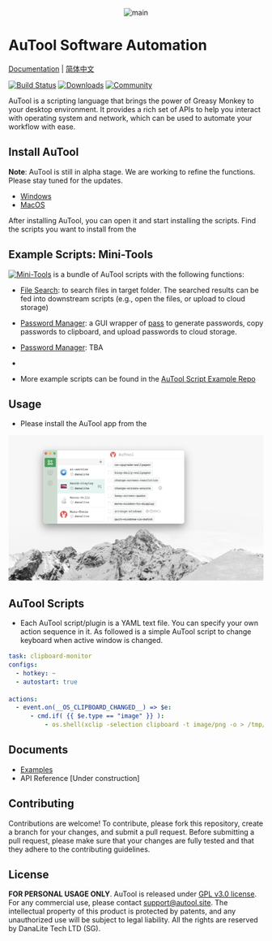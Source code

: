 <p align="center">
  <img src="./imgs/banner.png" height="90" title="main">
</p>

AuTool Software Automation
==============================================
[Documentation](https://danalite.github.io/autool/) | [简体中文](docs/README-zh.md)

[![Build Status](https://img.shields.io/github/actions/workflow/status/danalite/autool/main.yaml?style=flat-square)](https://github.com/danalite/autool/actions)
[![Downloads](https://img.shields.io/github/downloads/danalite/autool/total?style=flat-square&logo=github)](https://github.com/danalite/autool/releases)
[![Community](https://img.shields.io/badge/Community-5865F2?style=flat-square&logo=discord&logoColor=white)](https://discord.gg/P3t2SvQaZp)

AuTool is a scripting language that brings the power of Greasy Monkey to your desktop environment. It provides a rich set of APIs to help you interact with operating system and network, which can be used to automate your workflow with ease. 

## Install AuTool
**Note**: AuTool is still in alpha stage. We are working to refine the functions. Please stay tuned for the updates.
- [Windows](https://github.com/danalite/autool/releases/tag/v0.01)
- [MacOS](https://github.com/danalite/autool/releases/tag/v0.01)

After installing AuTool, you can open it and start installing the scripts. Find the scripts you want to install from the

## Example Scripts: Mini-Tools
[![Mini-Tools](https://img.shields.io/badge/Mini--Tools-download-green?logo=github&style=flat-square)](autool://download?url=https://github.com/danalite/autool-script-examples/tree/master/danalite/Mini-Tools) is a bundle of AuTool scripts with the following functions:

- [File Search](https://github.com/danalite/autool-script-examples/blob/master/danalite/Mini-Tools/File-Searcher.yaml): to search files in target folder. The searched results can be fed into downstream scripts (e.g., open the files, or upload to cloud storage)

- [Password Manager](https://github.com/danalite/autool-script-examples/tree/master/danalite/Mini-Tools/Password-Manager): a GUI wrapper of [pass](https://www.passwordstore.org/) to generate passwords, copy passwords to clipboard, and upload passwords to cloud storage.

- [Password Manager](https://github.com/danalite/autool-script-examples/tree/master/danalite/Mini-Tools/Clipboard-Manager): TBA
- 
- More example scripts can be found in the [AuTool Script Example Repo](https://github.com/danalite/autool-script-examples)

## Usage
- Please install the AuTool app from the  

<p align="center">
  <img src="./imgs/example.png" width="650" title="demo">
</p>

## AuTool Scripts
- Each AuTool script/plugin is a YAML text file. You can specify your own action sequence in it. As followed is a simple AuTool script to change keyboard when active window is changed.

```yaml
task: clipboard-monitor
configs:
  - hotkey: ~
  - autostart: true

actions:
  - event.on(__OS_CLIPBOARD_CHANGED__) => $e:
      - cmd.if( {{ $e.type == "image" }} ):
          - os.shell(xclip -selection clipboard -t image/png -o > /tmp/clipboard.png)
```

## Documents
- [Examples](https://danalite.github.io/autool/docs/basics/apps-macos-display)
- API Reference [Under construction]

## Contributing
Contributions are welcome! To contribute, please fork this repository, create a branch for your changes, and submit a pull request. Before submitting a pull request, please make sure that your changes are fully tested and that they adhere to the contributing guidelines.

## License
**FOR PERSONAL USAGE ONLY**. AuTool is released under [GPL v3.0 license](LICENSE). For any commercial use, please contact support@autool.site. The intellectual property of this product is protected by patents, and any unauthorized use will be subject to legal liability. All the rights are reserved by DanaLite Tech LTD (SG).